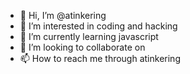 - 👋 Hi, I’m @atinkering
- 👀 I’m interested in coding and hacking
- 🌱 I’m currently learning javascript
- 💞️ I’m looking to collaborate on 
- 📫 How to reach me through atinkering
  

<!---
atinkering/atinkering is a ✨ special ✨ repository because its `README.md` (this file) appears on your GitHub profile.
You can click the Preview link to take a look at your changes.
--->
